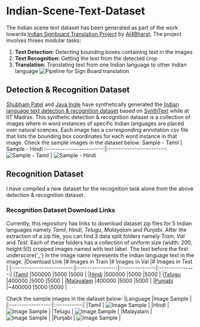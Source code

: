 # Indian-Scene-Text-Dataset

The Indian scene text dataset has been generated as part of the work towards [Indian Signboard Translation Project](https://ai4bharat.org/articles/sign-board) by [AI4Bharat](https://ai4bharat.org/). The project involves threes modular tasks:
1. **Text Detection:** Detecting bounding boxes containing text in the images
2. **Text Recognition:** Getting the text from the detected crop 
3. **Translation:** Translating text from one Indian language to other Indian language
![Pipeline for Sign Board translation](../Images/Pipeline.jpg)


## Detection & Recognition Dataset 
 [Shubham Patel](https://www.linkedin.com/in/shubhampateliet/) and [Jaya Ingle](https://www.linkedin.com/in/inglejaya95/) have synthetically generated the [Indian language text detection & recognition dataset](https://drive.google.com/folderview?id=1hnNxuHbBBZrrI7Ee6FePTsUfW97qrJAS) based on [SynthText](http://www.robots.ox.ac.uk/~vgg/data/scenetext/) while at IIT Madras. This synthetic detection & recognition dataset is a collection of images where in word instances of specific Indian languages are placed over natural scences. Each image has a corresponding annotation csv file that lists the bounding box coordinates for each word instance in that image. Check the sample images in the dataset below: 
Sample - Tamil            |  Sample - Hindi
:------------------------:|:------------------------:
![Sample - Tamil](../Images/Tamil-Detection-Recognition.jpg)  |  ![Sample - Hindi](../Images/Hindi-Detection-Recognition.jpg)

## Recognition Dataset
I have compiled a new dataset for the recognition task alone from the above detection & recognition dataset. 

### Recognition Dataset Download Links
Currently, this repository has links to download dataset zip files for 5 Indian languages namely *Tamil*, *Hindi*, *Telugu*, *Malayalam* and *Punjabi*. After the extraction of a zip file, you can find 3 data split folders namely *Train*, *Val* and *Test*. Each of these folders has a collection of uniform size (width: 200, height:50) cropped images named with text label. The text before the first underscore('\_') in the image name represents the indian language text in the image. 
|Download Link              |# Images in Train |# Images in Val |# Images in Test |
|:-------------------------:|:----------------:|:--------------:|:---------------:|
|[Tamil][Tamil Zip]         |500000            |5000            |5000             | 
|[Hindi][Hindi Zip]         |500000            |5000            |5000             | 
|[Telugu][Telugu Zip]       |400000            |5000            |5000             | 
|[Malayalam][Malayalam Zip] |400000            |5000            |5000             | 
|[Punjabi][Punjabi Zip]     |~400000           |5000            |5000             | 

Check the sample images in the dataset below: 
|Language           |Image Sample |
|:-----------------:|:-----------:|
|Tamil              | ![Image Sample](../Images/%E0%AE%85%E0%AE%95%E0%AE%B0%E0%AE%AE%E0%AF%8D_30_670_0.jpg) |
|Hindi              | ![Image Sample](../Images/%E0%AE%85%E0%AE%95%E0%AE%B0%E0%AE%AE%E0%AF%8D_30_670_0.jpg) |
|Telugu             | ![Image Sample](../Images/%E0%AE%85%E0%AE%95%E0%AE%B0%E0%AE%AE%E0%AF%8D_30_670_0.jpg) |
|Malayalam          | ![Image Sample](../Images/%E0%AE%85%E0%AE%95%E0%AE%B0%E0%AE%AE%E0%AF%8D_30_670_0.jpg) |
|Punjabi            | ![Image Sample](../Images/%E0%AE%85%E0%AE%95%E0%AE%B0%E0%AE%AE%E0%AF%8D_30_670_0.jpg) |

[Tamil Zip]: https://drive.google.com/file/d/1l0ifp-ny0Ssy8APjTaYDzoq2MNMf4PfH/view?usp=sharing
[Hindi Zip]: https://drive.google.com/file/d/1iYX4SdF07brsn2F4NkwjvmWG4unn6IBv/view?usp=sharing
[Telugu Zip]: https://drive.google.com/file/d/1Rx-jT_4rvK4cdeSVS_j4q598DzA1bxN4/view?usp=sharing
[Malayalam Zip]: https://drive.google.com/file/d/1HfGNsNAMVeP17kDaZA8C52z_HvBa-QpH/view?usp=sharing
[Punjabi Zip]: https://drive.google.com/file/d/1V8ummr3nCnO32Qm8igJRXdr7sgpQE-g8/view?usp=sharing
